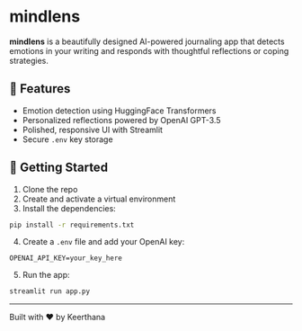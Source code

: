 # mindlens

**mindlens** is a beautifully designed AI-powered journaling app that detects emotions in your writing and responds with thoughtful reflections or coping strategies.

## 🌟 Features
- Emotion detection using HuggingFace Transformers
- Personalized reflections powered by OpenAI GPT-3.5
- Polished, responsive UI with Streamlit
- Secure `.env` key storage

## 🚀 Getting Started
1. Clone the repo
2. Create and activate a virtual environment
3. Install the dependencies:
```bash
pip install -r requirements.txt
```
4. Create a `.env` file and add your OpenAI key:
```
OPENAI_API_KEY=your_key_here
```
5. Run the app:
```bash
streamlit run app.py
```
---
Built with &#10084; by Keerthana
